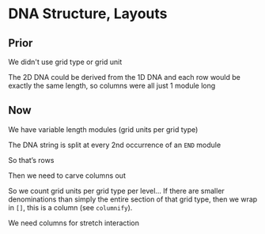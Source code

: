 # DNA Structure, Layouts

## Prior

We didn't use grid type or grid unit

The 2D DNA could be derived from the 1D DNA and each row would be exactly the same length, so columns were all just 1 module long

## Now

We have variable length modules (grid units per grid type)

The DNA string is split at every 2nd occurrence of an `END` module

So that’s rows

Then we need to carve columns out

So we count grid units per grid type per level… If there are smaller denominations than simply the entire section of that grid type, then we wrap in `[]`, this is a column (see `columnify`).

We need columns for stretch interaction
